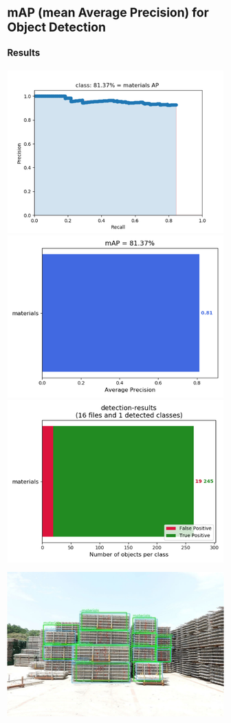# mAP (mean Average Precision) for Object Detection
## Results ##
![image](https://github.com/Hung-Chung-Li/mAP/blob/master/results/classes/materials.png)
![image](https://github.com/Hung-Chung-Li/mAP/blob/master/results/mAP.png)
![image](https://github.com/Hung-Chung-Li/mAP/blob/master/results/detection-results-info.png)
---
![image](https://github.com/Hung-Chung-Li/mAP/blob/master/results/images/DSC03326.jpg)
